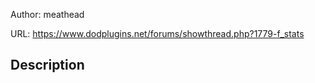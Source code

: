 Author: meathead

URL: https://www.dodplugins.net/forums/showthread.php?1779-f_stats

## Description

